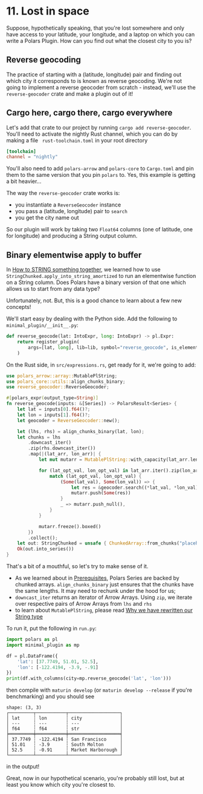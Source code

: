 # 11. Lost in space

Suppose, hypothetically speaking, that you're lost somewhere and only have access
to your latitude, your longitude, and a laptop on which you can write a Polars Plugin.
How can you find out what the closest city to you is?

## Reverse geocoding

The practice of starting with a (latitude, longitude) pair and finding out which
city it corresponds to is known as reverse geocoding.
We're not going to implement a reverse geocoder from scratch - instead, we'll
use the `reverse-geocoder` crate and make a plugin out of it!

## Cargo here, cargo there, cargo everywhere

Let's add that crate to our project by running `cargo add reverse-geocoder`.
You'll need to activate the nightly Rust channel, which you can do by making
a file ` rust-toolchain.toml` in your root directory
```toml
[toolchain]
channel = "nightly"
```
You'll also need to add `polars-arrow` and `polars-core` to `Cargo.toml`
and pin them to the same version that you pin `polars` to.
Yes, this example is getting a bit heavier...

The way the `reverse-geocoder` crate works is:

- you instantiate a `ReverseGeocoder` instance
- you pass a (latitude, longitude) pair to `search`
- you get the city name out

So our plugin will work by taking two `Float64` columns (one of latitude, one
for longitude) and producing a String output column.

## Binary elementwise apply to buffer

In [How to STRING something together], we learned how to use `StringChunked.apply_into_string_amortized`
to run an elementwise function on a String column. Does Polars have a binary version of that one
which allows us to start from any data type?

  [Prerequisites]: ../prerequisites/
  [How to STRING something together]: ../stringify/

Unfortunately, not. But, this is a good chance to learn about a few new concepts!

We'll start easy by dealing with the Python side. Add the following to `minimal_plugin/__init__.py`:

```python
def reverse_geocode(lat: IntoExpr, long: IntoExpr) -> pl.Expr:
    return register_plugin(
        args=[lat, long], lib=lib, symbol="reverse_geocode", is_elementwise=True
    )
```

On the Rust side, in `src/expressions.rs`, get ready for it, we're going to add:

```Rust
use polars_arrow::array::MutablePlString;
use polars_core::utils::align_chunks_binary;
use reverse_geocoder::ReverseGeocoder;

#[polars_expr(output_type=String)]
fn reverse_geocode(inputs: &[Series]) -> PolarsResult<Series> {
    let lat = inputs[0].f64()?;
    let lon = inputs[1].f64()?;
    let geocoder = ReverseGeocoder::new();

    let (lhs, rhs) = align_chunks_binary(lat, lon);
    let chunks = lhs
        .downcast_iter()
        .zip(rhs.downcast_iter())
        .map(|(lat_arr, lon_arr)| {
            let mut mutarr = MutablePlString::with_capacity(lat_arr.len());

            for (lat_opt_val, lon_opt_val) in lat_arr.iter().zip(lon_arr.iter()) {
                match (lat_opt_val, lon_opt_val) {
                    (Some(lat_val), Some(lon_val)) => {
                        let res = &geocoder.search((*lat_val, *lon_val)).record.name;
                        mutarr.push(Some(res))
                    }
                    _ => mutarr.push_null(),
                }
            }

            mutarr.freeze().boxed()
        })
        .collect();
    let out: StringChunked = unsafe { ChunkedArray::from_chunks("placeholder", chunks) };
    Ok(out.into_series())
}
```
That's a bit of a mouthful, so let's try to make sense of it.

- As we learned about in [Prerequisites], Polars Series are backed by chunked arrays.
  `align_chunks_binary` just ensures that the chunks have the same lengths. It may need
  to rechunk under the hood for us;
- `downcast_iter` returns an iterator of Arrow Arrays. Using `zip`, we iterate over
  respective pairs of Arrow Arrays from `lhs` and `rhs`
- to learn about `MutablePlString`, please read
  [Why we have rewritten our String type](https://pola.rs/posts/polars-string-type/)

To run it, put the following in `run.py`:
```python
import polars as pl
import minimal_plugin as mp

df = pl.DataFrame({
    'lat': [37.7749, 51.01, 52.5],
    'lon': [-122.4194, -3.9, -.91]
})
print(df.with_columns(city=mp.reverse_geocode('lat', 'lon')))
```
then compile with `maturin develop` (or `maturin develop --release` if you're benchmarking)
and you should see
```
shape: (3, 3)
┌─────────┬───────────┬───────────────────┐
│ lat     ┆ lon       ┆ city              │
│ ---     ┆ ---       ┆ ---               │
│ f64     ┆ f64       ┆ str               │
╞═════════╪═══════════╪═══════════════════╡
│ 37.7749 ┆ -122.4194 ┆ San Francisco     │
│ 51.01   ┆ -3.9      ┆ South Molton      │
│ 52.5    ┆ -0.91     ┆ Market Harborough │
└─────────┴───────────┴───────────────────┘
```
in the output!

Great, now in our hypothetical scenario, you're probably still lost, but
at least you know which city you're closest to.
